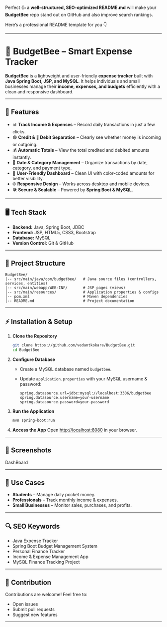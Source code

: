 Perfect 👍 a **well-structured, SEO-optimized README.md** will make your **BudgetBee** repo stand out on GitHub and also improve search rankings.

Here’s a professional README template for you 👇

---

# 🐝 BudgetBee – Smart Expense Tracker

**BudgetBee** is a lightweight and user-friendly **expense tracker** built with **Java Spring Boot, JSP, and MySQL**. It helps individuals and small businesses manage their **income, expenses, and budgets** efficiently with a clean and responsive dashboard.

---

## 🚀 Features

* 📊 **Track Income & Expenses** – Record daily transactions in just a few clicks.
* 🟢 **Credit & 🔴 Debit Separation** – Clearly see whether money is incoming or outgoing.
* 💰 **Automatic Totals** – View the total credited and debited amounts instantly.
* 📅 **Date & Category Management** – Organize transactions by date, category, and payment type.
* 🎨 **User-Friendly Dashboard** – Clean UI with color-coded amounts for better visibility.
* 🌐 **Responsive Design** – Works across desktop and mobile devices.
* 🛠 **Secure & Scalable** – Powered by **Spring Boot & MySQL**.

---

## 🖥️ Tech Stack

* **Backend:** Java, Spring Boot, JDBC
* **Frontend:** JSP, HTML5, CSS3, Bootstrap
* **Database:** MySQL
* **Version Control:** Git & GitHub

---

## 📂 Project Structure

```
BudgetBee/
│-- src/main/java/com/budgetbee/   # Java source files (controllers, services, entities)
│-- src/main/webapp/WEB-INF/       # JSP pages (views)
│-- src/main/resources/            # Application properties & configs
│-- pom.xml                        # Maven dependencies
│-- README.md                      # Project documentation
```

---

## ⚡ Installation & Setup

1. **Clone the Repository**

   ```bash
   git clone https://github.com/vedantkokare/BudgetBee.git
   cd BudgetBee
   ```

2. **Configure Database**

   * Create a MySQL database named `budgetbee`.
   * Update `application.properties` with your MySQL username & password:

     ```properties
     spring.datasource.url=jdbc:mysql://localhost:3306/budgetbee
     spring.datasource.username=your-username
     spring.datasource.password=your-password
     ```

3. **Run the Application**

   ```bash
   mvn spring-boot:run
   ```

4. **Access the App**
   Open [http://localhost:8080](http://localhost:8080) in your browser.

---

## 📸 Screenshots

DashBoard


---

## 🎯 Use Cases

* **Students** – Manage daily pocket money.
* **Professionals** – Track monthly income & expenses.
* **Small Businesses** – Monitor sales, purchases, and profits.

---

## 🔍 SEO Keywords

* Java Expense Tracker
* Spring Boot Budget Management System
* Personal Finance Tracker
* Income & Expense Management App
* MySQL Finance Tracking Project

---

## 🤝 Contribution

Contributions are welcome! Feel free to:

* Open issues
* Submit pull requests
* Suggest new features

---
